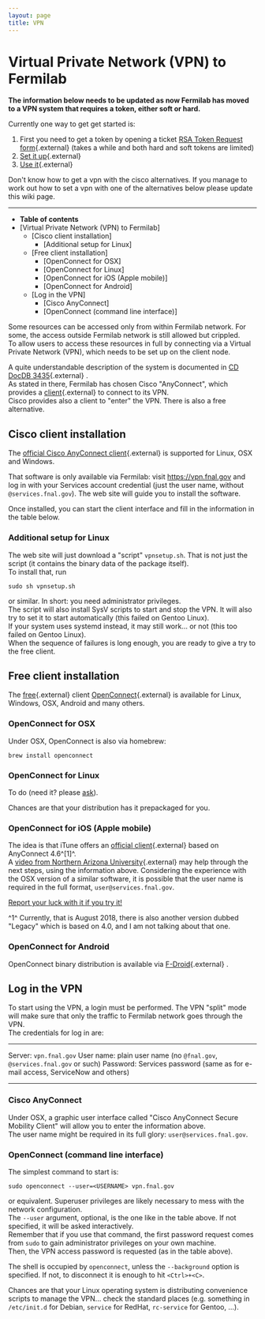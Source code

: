 ```yaml
---
layout: page
title: VPN
---
```




Virtual Private Network (VPN) to Fermilab
====================================================================================================

**The information below needs to be updated as now Fermilab has moved to
a VPN system that requires a token, either soft or hard.**

Currently one way to get get started is:

1.  First you need to get a token by opening a ticket [RSA Token Request
    form](https://fermi.service-now.com/nav_to.do?uri=com.glideapp.servicecatalog_cat_item_view.do?sysparm_id=99aecde66f172500c7743acf1e3ee401){.external}
    (takes a while and both hard and soft tokens are limited)
2.  [Set it
    up](https://fermi.service-now.com/wp?id=kb_article&sys_id=KB0011426){.external}
3.  [Use
    it](https://fermi.service-now.com/wp?id=kb_article&sys_id=KB0013046){.external}

Don\'t know how to get a vpn with the cisco alternatives. If you manage
to work out how to set a vpn with one of the alternatives below please
update this wiki page.

------------------------------------------------------------------------

-   **Table of contents**
-   [Virtual Private Network (VPN) to
    Fermilab]
    -   [Cisco client installation]
        -   [Additional setup for Linux]
    -   [Free client installation]
        -   [OpenConnect for OSX]
        -   [OpenConnect for Linux]
        -   [OpenConnect for iOS (Apple
            mobile)]
        -   [OpenConnect for Android]
    -   [Log in the VPN]
        -   [Cisco AnyConnect]
        -   [OpenConnect (command line
            interface)]

Some resources can be accessed only from within Fermilab network. For
some, the access outside Fermilab network is still allowed but
crippled.\
To allow users to access these resources in full by connecting via a
Virtual Private Network (VPN), which needs to be set up on the client
node.

A quite understandable description of the system is documented in [CD
DocDB
3435](http://cd-docdb.fnal.gov/cgi-bin/ShowDocument?docid=3435){.external}
.\
As stated in there, Fermilab has chosen Cisco \"AnyConnect\", which
provides a
[client](http://www.cisco.com/c/en/us/support/security/anyconnect-secure-mobility-client/tsd-products-support-series-home.html){.external}
to connect to its VPN.\
Cisco provides also a client to \"enter\" the VPN. There is also a free
alternative.



Cisco client installation
----------------------------------------------------------------------

The [official Cisco AnyConnect
client](http://www.cisco.com/c/en/us/support/security/anyconnect-secure-mobility-client/tsd-products-support-series-home.html){.external}
is supported for Linux, OSX and Windows.

That software is only available via Fermilab: visit
<https://vpn.fnal.gov> and log in with your Services account credential
(just the user name, without `@services.fnal.gov`). The web site will
guide you to install the software.

Once installed, you can start the client interface and fill in the
information in the table below.



### Additional setup for Linux

The web site will just download a \"script\" `vpnsetup.sh`. That is not
just the script (it contains the binary data of the package itself).\
To install that, run

    sudo sh vpnsetup.sh

or similar. In short: you need administrator privileges.\
The script will also install SysV scripts to start and stop the VPN. It
will also try to set it to start automatically (this failed on Gentoo
Linux).\
If your system uses systemd instead, it may still work\... or not (this
too failed on Gentoo Linux).\
When the sequence of failures is long enough, you are ready to give a
try to the free client.



Free client installation
--------------------------------------------------------------------

The
[free](https://www.gnu.org/licenses/oldsy-licenses/lgpl-2.1.html){.external}
client [OpenConnect](http://www.infradead.org/openconnect){.external} is
available for Linux, Windows, OSX, Android and many others.



### OpenConnect for OSX

Under OSX, OpenConnect is also via homebrew:

    brew install openconnect



### OpenConnect for Linux

To do (need it? please [ask](mailto:petrillo@fnal.gov)).

Chances are that your distribution has it prepackaged for you.



### OpenConnect for iOS (Apple mobile)

The idea is that iTune offers an [official
client](https://itunes.apple.com/us/app/cisco-anyconnect/id1135064690?mt=8){.external}
based on AnyConnect 4.6^[1]^.\
A [video from Northern Arizona
University](https://mediaspace.nau.edu/media/How+to+Connect+to+Cisco+AnyConnect+VPN+on+an+iOS+Device/0_wmaarq43){.external}
may help through the next steps, using the information above.
Considering the experience with the OSX version of a similar software,
it is possible that the user name is required in the full format,
`user@services.fnal.gov`.

[Report your luck with it if you try it!](mailto:petrillo@fnal.gov)

^1^ Currently, that is August 2018, there is also another version dubbed
\"Legacy\" which is based on 4.0, and I am not talking about that one.



### OpenConnect for Android

OpenConnect binary distribution is available via
[F-Droid](https://f-droid.org/repository/browse){.external} .



Log in the VPN
------------------------------------------------

To start using the VPN, a login must be performed. The VPN \"split\"
mode will make sure that only the traffic to Fermilab network goes
through the VPN.\
The credentials for log in are:

  ------------ ----------------------------------------------------------------------
  Server:      `vpn.fnal.gov`
  User name:   plain user name (no `@fnal.gov`, `@services.fnal.gov` or such)
  Password:    Services password (same as for e-mail access, ServiceNow and others)
  ------------ ----------------------------------------------------------------------



### Cisco AnyConnect

Under OSX, a graphic user interface called \"Cisco AnyConnect Secure
Mobility Client\" will allow you to enter the information above.\
The user name might be required in its full glory:
`user@services.fnal.gov`.



### OpenConnect (command line interface)

The simplest command to start is:

    sudo openconnect --user=<USERNAME> vpn.fnal.gov

or equivalent. Superuser privileges are likely necessary to mess with
the network configuration.\
The `--user` argument, optional, is the one like in the table above. If
not specified, it will be asked interactively.\
Remember that if you use that command, the first password request comes
from `sudo` to gain administrator privileges on your own machine.\
Then, the VPN access password is requested (as in the table above).

The shell is occupied by `openconnect`, unless the `--background` option
is specified. If not, to disconnect it is enough to hit `<Ctrl>+<C>`.

Chances are that your Linux operating system is distributing convenience
scripts to manage the VPN\... check the standard places (e.g. something
in `/etc/init.d` for Debian, `service` for RedHat, `rc-service` for
Gentoo, \...).
